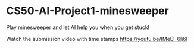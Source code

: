 # CS50-AI-Project1-minesweeper
Play minesweeper and let AI help you when you get stuck!

Watch the submission video with time stamps https://youtu.be/IMeEI-6lj6I
